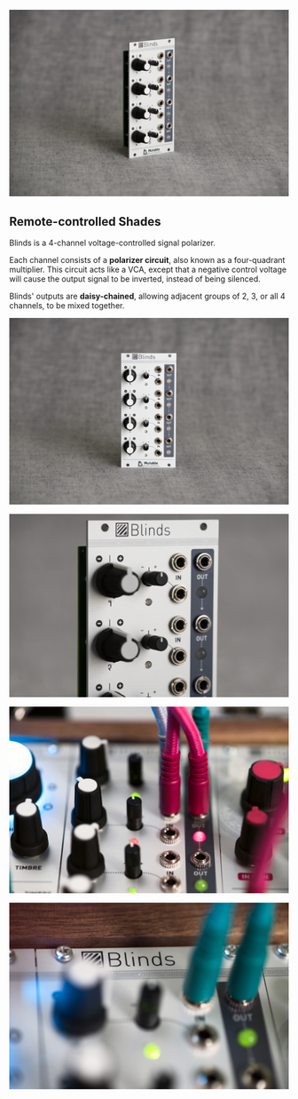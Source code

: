 ![](images/gallery/blinds1.jpg)

## Remote-controlled Shades

Blinds is a 4-channel voltage-controlled signal polarizer.

Each channel consists of a **polarizer circuit**, also known as a four-quadrant multiplier. This circuit acts like a VCA, except that a negative control voltage will cause the output signal to be inverted, instead of being silenced.

Blinds' outputs are **daisy-chained**, allowing adjacent groups of 2, 3, or all 4 channels, to be mixed together.

![](images/gallery/blinds2.jpg)

![](images/gallery/blinds3.jpg)

![](images/gallery/blinds4.jpg)

![](images/gallery/blinds5.jpg)